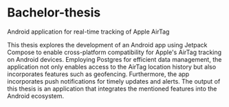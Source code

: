 # Bachelor-thesis
Android application for real-time tracking of Apple AirTag

This thesis explores the development of an Android app using Jetpack Compose to enable cross-platform compatibility for Apple's AirTag tracking on Android devices. Employing Postgres for efficient data management, the application not only enables access to the AirTag location history but also incorporates features such as geofencing. Furthermore, the app incorporates push notifications for timely updates and alerts. The output of this thesis is an application that integrates the mentioned features into the Android ecosystem.
